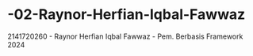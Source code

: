 # -02-Raynor-Herfian-Iqbal-Fawwaz
2141720260 - Raynor Herfian Iqbal Fawwaz - Pem. Berbasis Framework 2024
